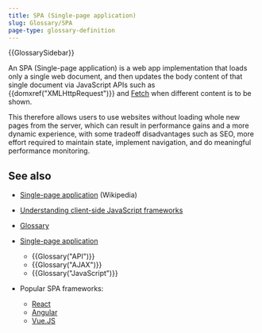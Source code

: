 ```yaml
---
title: SPA (Single-page application)
slug: Glossary/SPA
page-type: glossary-definition
---
```


{{GlossarySidebar}}

An SPA (Single-page application) is a web app implementation that loads only a single web document, and then updates the body content of that single document via JavaScript APIs such as {{domxref("XMLHttpRequest")}} and [Fetch](/en-US/docs/Web/API/Fetch_API) when different content is to be shown.

This therefore allows users to use websites without loading whole new pages from the server, which can result in performance gains and a more dynamic experience, with some tradeoff disadvantages such as SEO, more effort required to maintain state, implement navigation, and do meaningful performance monitoring.

## See also

- [Single-page application](https://en.wikipedia.org/wiki/Single-page_application) (Wikipedia)
- [Understanding client-side JavaScript frameworks](/en-US/docs/Learn/Tools_and_testing/Client-side_JavaScript_frameworks)
- [Glossary](/en-US/docs/Glossary)
- [Single-page application](https://www.excellentwebworld.com/what-is-a-single-page-application/)
  - {{Glossary("API")}}
  - {{Glossary("AJAX")}}
  - {{Glossary("JavaScript")}}

- Popular SPA frameworks:

  - [React](https://react.dev/)
  - [Angular](https://angular.io/)
  - [Vue.JS](https://vuejs.org/)
